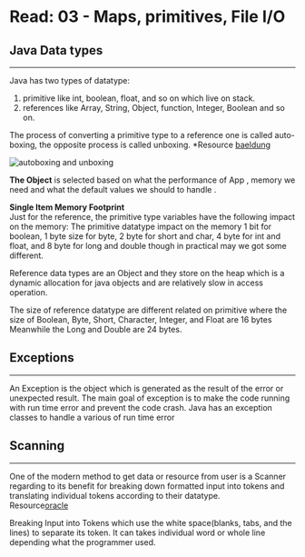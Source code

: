 # Read: 03 - Maps, primitives, File I/O

## Java Data types

---  
Java has two types of datatype:

1. primitive like int, boolean, float, and so on which live on stack.
2. references like Array, String, Object, function, Integer, Boolean and so on.

The process of converting a primitive type to a reference one is called auto-boxing, the opposite process is called unboxing.  *Resource
[baeldung](https://www.baeldung.com/java-primitives-vs-objects#:~:text=The%20process%20of%20converting%20a%20primitive%20type%20to%20a%20reference%20one%20is%20called%20autoboxing%2C%20the%20opposite%20process%20is%20called%20unboxing.)

![autoboxing and unboxing](https://i.ibb.co/ngRrckN/Screenshot-from-2022-02-27-20-11-54.png)

**The Object** is selected based on what the performance of App , memory we need and what the default values we should to handle .

**Single Item Memory Footprint**  
Just for the reference, the primitive type variables have the following impact on the memory:
The primitive datatype impact on the memory 1 bit for boolean, 1 byte size for byte, 2 byte for short and char, 4 byte for int and float, and 8 byte for long and double though in practical may we got some different.

Reference data types are an Object and they store on the heap which is a dynamic allocation for java objects and are relatively slow in access operation.

The size of reference datatype are different related on primitive where the size of Boolean, Byte, Short, Character, Integer, and Float are 16 bytes Meanwhile the Long and Double are 24 bytes.  

## Exceptions

---
An Exception is the object which is generated as the result of the error or unexpected result.
The main goal of exception is to make the code running with run time error and prevent the code crash.
Java has an exception classes to handle a various of run time error

## Scanning

---
One of the modern method to get data or resource from user is a Scanner regarding to its benefit for breaking down formatted input into tokens and translating individual tokens according to their datatype.  
Resource[oracle](https://docs.oracle.com/javase/tutorial/essential/io/scanning.html#:~:text=Objects%20of%20type%20Scanner%20are%20useful%20for%20breaking%20down%20formatted%20input%20into%20tokens%20and%20translating%20individual%20tokens%20according%20to%20their%20data%20type.)

Breaking Input into Tokens which use the white space(blanks, tabs, and the lines) to separate its token. It can takes individual word or whole line depending what the programmer used.
